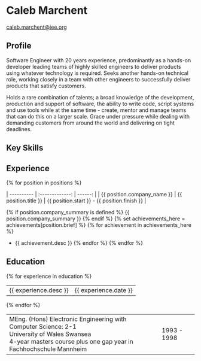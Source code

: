 Caleb Marchent
==
caleb.marchent@iee.org

Profile
--
Software Engineer with 20 years experience, predominantly as a hands-on developer leading teams of highly skilled engineers to deliver products using whatever technology is required. Seeks another hands-on technical role, working closely in a team with other engineers to successfully deliver products that satisfy customers.

Holds a rare combination of talents; a broad knowledge of the development, production and support of software, the ability to write code, script systems and use tools while at the same time - create, mentor and manage teams that can do this on a larger scale. Grace under pressure while dealing with demanding customers from around the world and delivering on tight deadlines.

Key Skills
--

Experience
--
{% for position in positions %}


| ---------- | :-------------: | ------: |
| {{ position.company_name }} | {{ position.title }} | {{ position.start }} - {{ position.finish }} |
</table>

{% if position.company_summary is defined %}
{{ position.company_summary }}
{% endif %}
{% set achievements_here = achievements[position.brief] %}
{% for achievement in achievements_here %}
* {{ achievement.desc }}
{% endfor %}
{% endfor %}

Education
--
{% for experience in education %}
<table>
    <tr><td>{{ experience.desc }}<td class="date">{{ experience.date }}</td>
</table>
{% endfor %}
<table>
    <tr>
        <td>
MEng. (Hons) Electronic Engineering with Computer Science: 2-1 <br>
University of Wales Swansea <br>
4-year masters course plus one gap year in Fachhochschule Mannheim
        <td class="date">
        1993 - 1998</td>
    </tr>
</table>
</body>